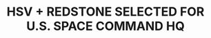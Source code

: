 ---
layout: post
categories: HSV
title: "HSV + REDSTONE SELECTED FOR U.S. SPACE COMMAND HQ"
title_link: "https://www.al.com/news/huntsville/2021/01/us-space-command-headquarters-coming-to-huntsville-alabama-sources.html"
---